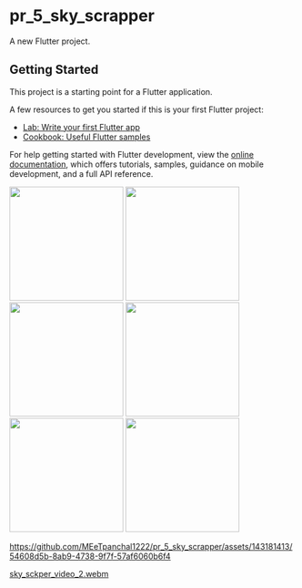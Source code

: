 # pr_5_sky_scrapper

A new Flutter project.

## Getting Started

This project is a starting point for a Flutter application.

A few resources to get you started if this is your first Flutter project:

- [Lab: Write your first Flutter app](https://docs.flutter.dev/get-started/codelab)
- [Cookbook: Useful Flutter samples](https://docs.flutter.dev/cookbook)

For help getting started with Flutter development, view the
[online documentation](https://docs.flutter.dev/), which offers tutorials,
samples, guidance on mobile development, and a full API reference.
<P>
<img src = "https://github.com/MEeTpanchal1222/pr_5_sky_scrapper/assets/143181413/3f455611-16ca-439b-814b-67368a8372cf" atl:"slsh"  width="200"/> 
<img src = "!https://github.com/MEeTpanchal1222/pr_5_sky_scrapper/assets/143181413/b9a169d6-58fc-41ef-9275-d501c3a0f964" atl:"slsh"  width="200"/> 
<img src = "https://github.com/MEeTpanchal1222/pr_5_sky_scrapper/assets/143181413/8182e412-e29c-4751-91fe-541cab3d3950" atl:"slsh"  width="200"/> 
<img src = "https://github.com/MEeTpanchal1222/pr_5_sky_scrapper/assets/143181413/653c69cd-60d4-4d6f-84f1-2a8d06b6b7b1" atl:"slsh"  width="200"/> 
<img src = "https://github.com/MEeTpanchal1222/pr_5_sky_scrapper/assets/143181413/8d5fb4a5-b20a-4610-b6f9-b66111437794" atl:"slsh"  width="200"/> 
<img src = "https://github.com/MEeTpanchal1222/pr_5_sky_scrapper/assets/143181413/6d1b4e8a-e322-4ce5-b6e8-5427b6052f6b" atl:"slsh"  width="200"/> 
</P>

  


https://github.com/MEeTpanchal1222/pr_5_sky_scrapper/assets/143181413/54608d5b-8ab9-4738-9f7f-57af6060b6f4



[sky_sckper_video_2.webm](https://github.com/MEeTpanchal1222/pr_5_sky_scrapper/assets/143181413/06b08ede-165c-4504-9cb3-80a3769cdf5b)




